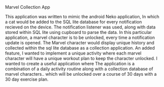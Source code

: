 Marvel Collection App

This application was written to mimic the android Neko application, In which a cat would be added to the SQL lite database
for every notification recieved on the device. The notification listener was used, along with data stored within SQL lite using 
cupboard to parse the data. In this particular application, a marvel character is to be unlocked, every time
a notification update is opened. The Marvel character would display unique history and collected within the sql lite database
as a collection application. An added feature, I wanted to implement a unique activity where each marvel character will have a 
unique workout plan to keep the character unlocked. I wanted to create a useful application where The application is a combination
of a daily activity routine along with a collection database of marvel characters.. which will be unlocked over a course of 30 days
with a 30 day exercise plan.
